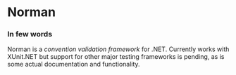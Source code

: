 Norman
========

### In few words
Norman is a _convention validation framework_ for .NET. Currently works with XUnit.NET but support for other major testing frameworks is pending, as is some actual documentation and functionality.